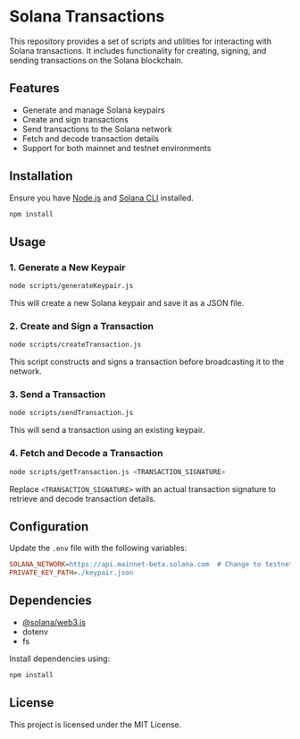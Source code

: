 # Solana Transactions

This repository provides a set of scripts and utilities for interacting with Solana transactions. It includes functionality for creating, signing, and sending transactions on the Solana blockchain.

## Features
- Generate and manage Solana keypairs
- Create and sign transactions
- Send transactions to the Solana network
- Fetch and decode transaction details
- Support for both mainnet and testnet environments

## Installation

Ensure you have [Node.js](https://nodejs.org/) and [Solana CLI](https://docs.solana.com/cli/install-solana-cli) installed.

```sh
npm install
```

## Usage

### 1. Generate a New Keypair
```sh
node scripts/generateKeypair.js
```
This will create a new Solana keypair and save it as a JSON file.

### 2. Create and Sign a Transaction
```sh
node scripts/createTransaction.js
```
This script constructs and signs a transaction before broadcasting it to the network.

### 3. Send a Transaction
```sh
node scripts/sendTransaction.js
```
This will send a transaction using an existing keypair.

### 4. Fetch and Decode a Transaction
```sh
node scripts/getTransaction.js <TRANSACTION_SIGNATURE>
```
Replace `<TRANSACTION_SIGNATURE>` with an actual transaction signature to retrieve and decode transaction details.

## Configuration

Update the `.env` file with the following variables:

```ini
SOLANA_NETWORK=https://api.mainnet-beta.solana.com  # Change to testnet or devnet if needed
PRIVATE_KEY_PATH=./keypair.json
```

## Dependencies
- [@solana/web3.js](https://github.com/solana-labs/solana-web3.js)
- dotenv
- fs

Install dependencies using:
```sh
npm install
```

## License
This project is licensed under the MIT License.
